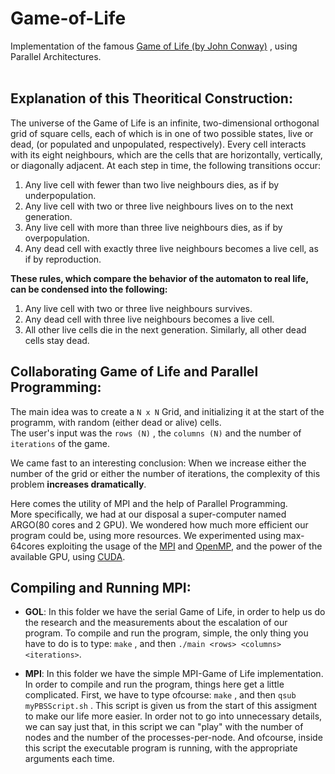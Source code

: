 # Game-of-Life
Implementation of the famous [Game of Life (by John Conway)](https://en.wikipedia.org/wiki/Conway%27s_Game_of_Life) , using Parallel Architectures.  
</br>

## Explanation of this Theoritical Construction:

The universe of the Game of Life is an infinite, two-dimensional orthogonal grid of square cells, each of which is in one of two possible states, live or dead, (or populated and unpopulated, respectively). Every cell interacts with its eight neighbours, which are the cells that are horizontally, vertically, or diagonally adjacent. At each step in time, the following transitions occur:

1.  Any live cell with fewer than two live neighbours dies, as if by underpopulation.
2.  Any live cell with two or three live neighbours lives on to the next generation.
3.  Any live cell with more than three live neighbours dies, as if by overpopulation.
4.  Any dead cell with exactly three live neighbours becomes a live cell, as if by reproduction.

**These rules, which compare the behavior of the automaton to real life, can be condensed into the following:**

1.  Any live cell with two or three live neighbours survives.
2.  Any dead cell with three live neighbours becomes a live cell.
3.  All other live cells die in the next generation. Similarly, all other dead cells stay dead.

## Collaborating Game of Life and Parallel Programming:

The main idea was to create a `N x N` Grid, and initializing it at the start of the programm, with random (either dead or alive) cells.  
The user's input was the `rows (N)` , the `columns (N)` and the number of `iterations` of the game. 

We came fast to an interesting conclusion: When we increase either the number of the grid or either the number of iterations, the complexity of this problem **increases dramatically**.  


Here comes the utility of MPI and the help of Parallel Programming.  
More specifically, we had at our disposal a super-computer named ARGO(80 cores and 2 GPU). We wondered how much more efficient our program could be, using more resources. We experimented using max-64cores exploiting the usage of the [MPI](https://en.wikipedia.org/wiki/Message_Passing_Interface) and [OpenMP](https://en.wikipedia.org/wiki/OpenMP), and the power of the available GPU, using [CUDA](https://en.wikipedia.org/wiki/CUDA).  

## Compiling and Running MPI:

*   __GOL__: In this folder we have the serial Game of Life, in order to help us do the research and the measurements about the escalation of our program. To compile and run the program, simple, the only thing you have to do is to type: `make` , and then `./main <rows> <columns> <iterations>`.  

*   __MPI__: In this folder we have the simple MPI-Game of Life implementation. In order to compile and run the program, things here get a little complicated. First, we have to type ofcourse: `make` , and then `qsub myPBSScript.sh` . This script is given us from the start of this assigment to make our life more easier. 
In order not to go into unnecessary details, we can say just that, in this script we can "play" with the number of nodes and the number of the processes-per-node. And ofcourse, inside this script the executable program is running, with the appropriate arguments each time.

